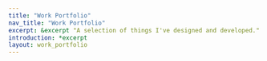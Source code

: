 ```yaml
---
title: "Work Portfolio"
nav_title: "Work Portfolio"
excerpt: &excerpt "A selection of things I've designed and developed."
introduction: *excerpt
layout: work_portfolio
---
```

